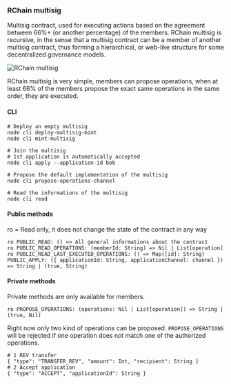 ### RChain multisig

Multisig contract, used for executing actions based on the agreement between 66%+ (or another percentage) of the members. RChain multisig is recursive, in the sense that a multisig contract can be a member of another multisig contract, thus forming a hierarchical, or web-like structure for some decentralized governance models.

![RChain multisig](https://i.ibb.co/hMrVSGN/title.jpg)

RChain multisig is very simple, members can propose operations, when at least 66% of the members propose the exact same operations in the same order, they are executed.

#### CLI

```
# Deploy an empty multisig
node cli deploy-multisig-mint
node cli mint-multisig

# Join the multisig
# 1st application is automatically accepted
node cli apply --application-id bob

# Propose the default implementation of the multisig
node cli propose-operations-channel

# Read the informations of the multisig
node cli read
```

#### Public methods

ro = Read only, it does not change the state of the contract in any way

```
ro PUBLIC_READ: () => All general informations about the contract
ro PUBLIC_READ_OPERATIONS: (memberId: String) => Nil | List[operation]
ro PUBLIC_READ_LAST_EXECUTED_OPERATIONS: () => Map([id]: String)
PUBLIC_APPLY: ({ applicationId: String, applicationChannel: channel }) => String | (true, String)
```

#### Private methods

Private methods are only available for members.

```
ro PROPOSE_OPERATIONS: (operations: Nil | List[operation]) => String | (true, Nil)
```

Right now only two kind of operations can be proposed. `PROPOSE_OPERATIONS` will be rejected if one operation does not match one of the authorized operations.
```
# 1 REV transfer
{ "type": "TRANSFER_REV", "amount": Int, "recipient": String }
# 2 Accept application
{ "type": "ACCEPT", "applicationId": String }
```